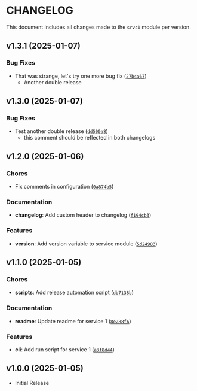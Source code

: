 # CHANGELOG

This document includes all changes made to the `srvc1` module per version.

<!-- version list -->

## v1.3.1 (2025-01-07)

### Bug Fixes

- That was strange, let's try one more bug fix ([`27b4a67`](https://github.com/marc-at-brightnight/psr-monorepo-poweralpha/commit/27b4a6792c0e305c0ba3b667c084dfb1ce856575))
    - Another double release


## v1.3.0 (2025-01-07)

### Bug Fixes

- Test another double release ([`dd500a8`](https://github.com/marc-at-brightnight/psr-monorepo-poweralpha/commit/dd500a820e6191f57a97d2c068a8309255846808))
    - this comment should be reflected in both changelogs


## v1.2.0 (2025-01-06)

### Chores

- Fix comments in configuration ([`0a874b5`](https://github.com/codejedi365/psr-monorepo-poweralpha/commit/0a874b5b7a86f5c10b0403d670457d895c1411ea))

### Documentation

- **changelog**: Add custom header to changelog ([`f194cb3`](https://github.com/codejedi365/psr-monorepo-poweralpha/commit/f194cb335b2bf8c1b8391b9f379735e422e4ea34))

### Features

- **version**: Add version variable to service module ([`5d24983`](https://github.com/codejedi365/psr-monorepo-poweralpha/commit/5d24983d88b76e2d1c51706bb1fd5c24f66baf88))


## v1.1.0 (2025-01-05)

### Chores

- **scripts**: Add release automation script ([`db7138b`](https://github.com/codejedi365/psr-monorepo-poweralpha/commit/db7138b3be7704620ca1ecdd6fa9eb14edd3f5c0))

### Documentation

- **readme**: Update readme for service 1 ([`8e288f6`](https://github.com/codejedi365/psr-monorepo-poweralpha/commit/8e288f65a9e5ce77cdda6506176263aa0cba4966))

### Features

- **cli**: Add run script for service 1 ([`a3f8d44`](https://github.com/codejedi365/psr-monorepo-poweralpha/commit/a3f8d44c89450c52088e3f8603829c6326b938b5))


## v1.0.0 (2025-01-05)

- Initial Release
